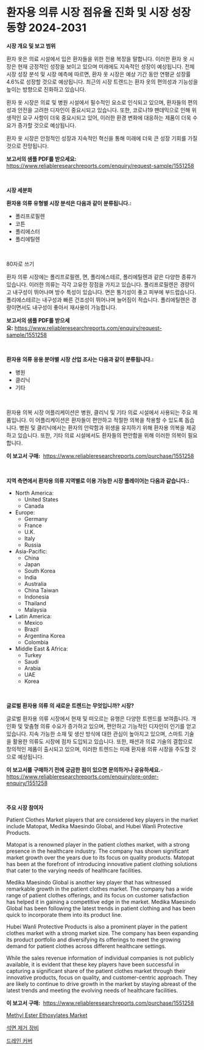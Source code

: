 <p><h1>환자용 의류 시장 점유율 진화 및 시장 성장 동향 2024-2031</h1></p><p><strong>시장 개요 및 보고 범위</strong></p>
<p><p>환자 옷은 의료 시설에서 입은 환자들을 위한 전용 복장을 말합니다. 이러한 환자 옷 시장은 현재 긍정적인 성장을 보이고 있으며 미래에도 지속적인 성장이 예상됩니다. 전체 시장 성장 분석 및 시장 예측에 따르면, 환자 옷 시장은 예상 기간 동안 연평균 성장률 4.6%로 성장할 것으로 예상됩니다. 최근의 시장 트렌드는 환자 옷의 편의성과 기능성을 높이는 방향으로 진화하고 있습니다.</p><p>환자 옷 시장은 의료 및 병원 시설에서 필수적인 요소로 인식되고 있으며, 환자들의 편의성과 안전을 고려한 디자인이 중요시되고 있습니다. 또한, 코로나19 팬데믹으로 인해 위생적인 요구 사항이 더욱 중요시되고 있어, 이러한 환경 변화에 대응하는 제품이 더욱 수요가 증가할 것으로 예상됩니다.</p><p>환자 옷 시장은 안정적인 성장과 지속적인 혁신을 통해 미래에 더욱 큰 성장 기회를 가질 것으로 전망됩니다.</p></p>
<p><strong>보고서의 샘플 PDF를 받으세요:</strong> <a href="https://www.reliableresearchreports.com/enquiry/request-sample/1551258">https://www.reliableresearchreports.com/enquiry/request-sample/1551258</a></p>
<p>&nbsp;</p>
<p><strong>시장 세분화</strong></p>
<p><strong>환자용 의류 유형별 시장 분석은 다음과 같이 분류됩니다.:</strong></p>
<p><ul><li>폴리프로필렌</li><li>코튼</li><li>폴리에스터</li><li>폴리에틸렌</li></ul></p>
<p>&nbsp;</p>
<p><p>80자로 쓰기</p><p>환자 의류 시장에는 폴리프로필렌, 면, 폴리에스테르, 폴리에틸렌과 같은 다양한 종류가 있습니다. 이러한 의류는 각각 고유한 장점을 가지고 있습니다. 폴리프로필렌은 경량이고 내구성이 뛰어나며 방수 특성이 있습니다. 면은 통기성이 좋고 피부에 부드럽습니다. 폴리에스테르는 내구성과 빠른 건조성이 뛰어나며 늘어짐이 적습니다. 폴리에틸렌은 경량이면서도 내구성이 좋아서 재사용이 가능합니다. </p></p>
<p><strong>보고서의 샘플 PDF를 받으세요:</strong>&nbsp;<a href="https://www.reliableresearchreports.com/enquiry/request-sample/1551258">https://www.reliableresearchreports.com/enquiry/request-sample/1551258</a></p>
<p>&nbsp;</p>
<p><strong> 환자용 의류 응용 분야별 시장 산업 조사는 다음과 같이 분류됩니다.:</strong></p>
<p><ul><li>병원</li><li>클리닉</li><li>기타</li></ul></p>
<p>&nbsp;</p>
<p><p>환자용 의복 시장 어플리케이션은 병원, 클리닉 및 기타 의료 시설에서 사용되는 주요 제품입니다. 이 어플리케이션은 환자들이 편안하고 적절한 의복을 착용할 수 있도록 돕습니다. 병원 및 클리닉에서는 환자의 안락함과 위생을 유지하기 위해 환자용 의복을 제공하고 있습니다. 또한, 기타 의료 시설에서도 환자들의 편안함을 위해 이러한 의복이 필요합니다.</p></p>
<p><strong>이 보고서 구매:</strong>&nbsp; <a href="https://www.reliableresearchreports.com/purchase/1551258">https://www.reliableresearchreports.com/purchase/1551258</a></p>
<p>&nbsp;</p>
<p><strong>지역 측면에서 환자용 의류 지역별로 이용 가능한 시장 플레이어는 다음과 같습니다.:</strong></p>
<p><ul>
    <li>
        North America:
        <ul>
            <li>United States</li>
            <li>Canada</li>
        </ul>
    </li>
    <li>
        Europe:
        <ul>
            <li>Germany</li>
            <li>France</li>
            <li>U.K.</li>
            <li>Italy</li>
            <li>Russia</li>
        </ul>
    </li>
    <li>
        Asia-Pacific:
        <ul>
            <li>China</li>
            <li>Japan</li>
            <li>South Korea</li>
            <li>India</li>
            <li>Australia</li>
            <li>China Taiwan</li>
            <li>Indonesia</li>
            <li>Thailand</li>
            <li>Malaysia</li>
        </ul>
    </li>
    <li>
        Latin America:
        <ul>
            <li>Mexico</li>
            <li>Brazil</li>
            <li>Argentina Korea</li>
            <li>Colombia</li>
        </ul>
    </li>
    <li>
        Middle East & Africa:
        <ul>
            <li>Turkey</li>
            <li>Saudi</li>
            <li>Arabia</li>
            <li>UAE</li>
            <li>Korea</li>
        </ul>
    </li>
    </ul></p>
<p>&nbsp;</p>
<p><strong>글로벌 환자용 의류 의 새로운 트렌드는 무엇입니까? 시장?</strong></p>
<p><p>글로벌 환자용 의류 시장에서 현재 및 떠오르는 유행은 다양한 트렌드를 보여줍니다. 개인화 및 맞춤형 의류 수요가 증가하고 있으며, 편안하고 기능적인 디자인이 인기를 얻고 있습니다. 지속 가능한 소재 및 생산 방식에 대한 관심이 높아지고 있으며, 스마트 기술을 활용한 의류도 시장에 점차 도입되고 있습니다. 또한, 패션과 의료 기술의 결합으로 창의적인 제품이 출시되고 있으며, 이러한 트렌드는 미래 환자용 의류 시장을 주도할 것으로 예상됩니다.</p></p>
<p><strong>이 보고서를 구매하기 전에 궁금한 점이 있으면 문의하거나 공유하세요.</strong>- <a href="https://www.reliableresearchreports.com/enquiry/pre-order-enquiry/1551258">https://www.reliableresearchreports.com/enquiry/pre-order-enquiry/1551258</a></p>
<p>&nbsp;</p>
<p><strong>주요 시장 참여자</strong></p>
<p><p>Patient Clothes Market players that are considered key players in the market include Matopat, Medika Maesindo Global, and Hubei Wanli Protective Products.</p><p>Matopat is a renowned player in the patient clothes market, with a strong presence in the healthcare industry. The company has shown significant market growth over the years due to its focus on quality products. Matopat has been at the forefront of introducing innovative patient clothing solutions that cater to the varying needs of healthcare facilities.</p><p>Medika Maesindo Global is another key player that has witnessed remarkable growth in the patient clothes market. The company has a wide range of patient clothes offerings, and its focus on customer satisfaction has helped it in gaining a competitive edge in the market. Medika Maesindo Global has been following the latest trends in patient clothing and has been quick to incorporate them into its product line.</p><p>Hubei Wanli Protective Products is also a prominent player in the patient clothes market with a strong market size. The company has been expanding its product portfolio and diversifying its offerings to meet the growing demand for patient clothes across different healthcare settings.</p><p>While the sales revenue information of individual companies is not publicly available, it is evident that these key players have been successful in capturing a significant share of the patient clothes market through their innovative products, focus on quality, and customer-centric approach. They are likely to continue to drive growth in the market by staying abreast of the latest trends and meeting the evolving needs of healthcare facilities.</p></p>
<p><strong>이 보고서 구매:</strong>&nbsp;&nbsp;<a href="https://www.reliableresearchreports.com/purchase/1551258">https://www.reliableresearchreports.com/purchase/1551258</a></p>
<p><p><a href="https://butternut-bug-553.notion.site/Methyl-Ester-Ethoxylates-Market-Size-Furnishes-Valuable-Information-Encompassing-Market-Share-Marke-2757cfc1662c40c58a3ce1ecdb54b067">Methyl Ester Ethoxylates Market</a></p><p><a href="https://github.com/Elenrrera7685/Market-Research-Report-List-1/blob/main/90872376729.md">석면 제거 장비</a></p><p><a href="https://github.com/sammyUltyylrich9067856/Market-Research-Report-List-1/blob/main/25673806730.md">드레인 커버</a></p></p>
